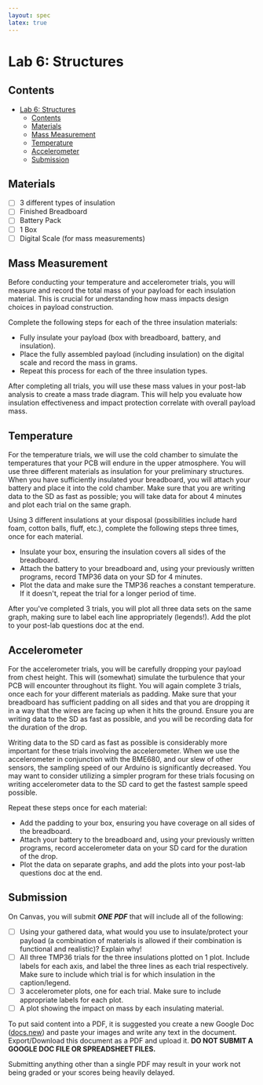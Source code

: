 ```yaml
---
layout: spec
latex: true
---
```


# Lab 6: Structures

## Contents 
- [Lab 6: Structures](#lab-6-structures)
  - [Contents](#contents)
  - [Materials](#materials)
  - [Mass Measurement](#mass-measurement)
  - [Temperature](#temperature)
  - [Accelerometer](#accelerometer)
  - [Submission](#submission)

## Materials

- [ ] 3 different types of insulation
- [ ] Finished Breadboard
- [ ] Battery Pack
- [ ] 1 Box
- [ ] Digital Scale (for mass measurements)

## Mass Measurement

Before conducting your temperature and accelerometer trials, you will measure and record the total mass of your payload for each insulation material. This is crucial for understanding how mass impacts design choices in payload construction.

Complete the following steps for each of the three insulation materials:

- Fully insulate your payload (box with breadboard, battery, and insulation).
- Place the fully assembled payload (including insulation) on the digital scale and record the mass in grams.
- Repeat this process for each of the three insulation types.

After completing all trials, you will use these mass values in your post-lab analysis to create a mass trade diagram. This will help you evaluate how insulation effectiveness and impact protection correlate with overall payload mass.

## Temperature

For the temperature trials, we will use the cold chamber to simulate the temperatures that your PCB will endure in the upper atmosphere. You will use three different materials as insulation for your preliminary structures. When you have sufficiently insulated your breadboard, you will attach your battery and place it into the cold chamber. Make sure that you are writing data to the SD as fast as possible; you will take data for about 4 minutes and plot each trial on the same graph.

Using 3 different insulations at your disposal (possibilities include hard foam, cotton balls, fluff, etc.), complete the following steps three times, once for each material.

- Insulate your box, ensuring the insulation covers all sides of the breadboard.
- Attach the battery to your breadboard and, using your previously written programs, record TMP36 data on your SD for 4 minutes.
- Plot the data and make sure the TMP36 reaches a constant temperature. If it doesn't, repeat the trial for a longer period of time.

<div class="primer-spec-callout info" markdown="1">
After you've completed 3 trials, you will plot all three data sets on the same graph, making sure to label each line appropriately (legends!). Add the plot to your post-lab questions doc at the end.
</div>

## Accelerometer

For the accelerometer trials, you will be carefully dropping your payload from chest height. This will (somewhat) simulate the turbulence that your PCB will encounter throughout its flight. You will again complete 3 trials, once each for your different materials as padding. Make sure that your breadboard has sufficient padding on all sides and that you are dropping it in a way that the wires are facing up when it hits the ground. Ensure you are writing data to the SD as fast as possible, and you will be recording data for the duration of the drop.

<div class="primer-spec-callout warning" markdown="1">
Writing data to the SD card as fast as possible is considerably more important for these trials involving the accelerometer. When we use the accelerometer in conjunction with the BME680, and our slew of other sensors, the sampling speed of our Arduino is significantly decreased. You may want to consider utilizing a simpler program for these trials focusing on writing accelerometer data to the SD card to get the fastest sample speed possible.
</div>

Repeat these steps once for each material:

- Add the padding to your box, ensuring you have coverage on all sides of the breadboard.
- Attach your battery to the breadboard and, using your previously written programs, record accelerometer data on your SD card for the duration of the drop.
- Plot the data on separate graphs, and add the plots into your post-lab questions doc at the end.

## Submission

On Canvas, you will submit ***ONE PDF*** that will include all of the following:

- [ ] Using your gathered data, what would you use to insulate/protect your payload (a combination of materials is allowed if their combination is functional and realistic)? Explain why!
- [ ] All three TMP36 trials for the three insulations plotted on 1 plot. Include labels for each axis, and label the three lines as each trial respectively. Make sure to include which trial is for which insulation in the caption/legend.
- [ ] 3 accelerometer plots, one for each trial. Make sure to include appropriate labels for each plot.
- [ ] A plot showing the impact on mass by each insulating material.

To put said content into a PDF, it is suggested you create a new Google Doc ([docs.new](https://docs.new)) and paste your images and write any text in the document. Export/Download this document as a PDF and upload it. **DO NOT SUBMIT A GOOGLE DOC FILE OR SPREADSHEET FILES.**

<div class="primer-spec-callout danger" markdown="1">
Submitting anything other than a single PDF may result in your work not being graded or your scores being heavily delayed.
</div>
